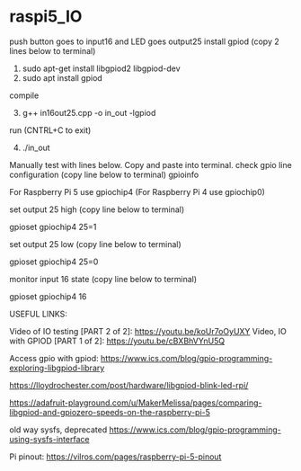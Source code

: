 # raspi5_IO
push button goes to input16 and LED goes output25
install gpiod (copy 2 lines below to terminal)
1. sudo apt-get install libgpiod2 libgpiod-dev
2. sudo apt install gpiod

compile

3. g++ in16out25.cpp -o in_out -lgpiod

run (CNTRL+C to exit)

4. ./in_out




Manually test with lines below. Copy and paste into terminal. 
check gpio line configuration (copy line below to terminal)
gpioinfo

For Raspberry Pi 5 use gpiochip4 (For Raspberry Pi 4 use gpiochip0)

set output 25 high (copy line below to terminal)

gpioset gpiochip4 25=1

set output 25 low (copy line below to terminal)

gpioset gpiochip4 25=0

monitor input 16 state (copy line below to terminal)

gpioset gpiochip4 16

USEFUL LINKS:

Video of IO testing [PART 2 of 2]: https://youtu.be/koUr7oOyUXY
Video, IO with GPIOD [PART 1 of 2]: https://youtu.be/cBXBhVYnU5Q

Access gpio with gpiod:
https://www.ics.com/blog/gpio-programming-exploring-libgpiod-library

https://lloydrochester.com/post/hardware/libgpiod-blink-led-rpi/

https://adafruit-playground.com/u/MakerMelissa/pages/comparing-libgpiod-and-gpiozero-speeds-on-the-raspberry-pi-5

old way sysfs, deprecated
https://www.ics.com/blog/gpio-programming-using-sysfs-interface

Pi pinout: https://vilros.com/pages/raspberry-pi-5-pinout

